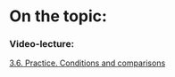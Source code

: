 # On the topic:

### Video-lecture:

[3.6. Practice. Conditions and comparisons](https://go.skillbox.ru/profession/paket-autotesting-javascript/js/5231b679-5052-4927-a9c7-e04acb6b4029/videolesson)
